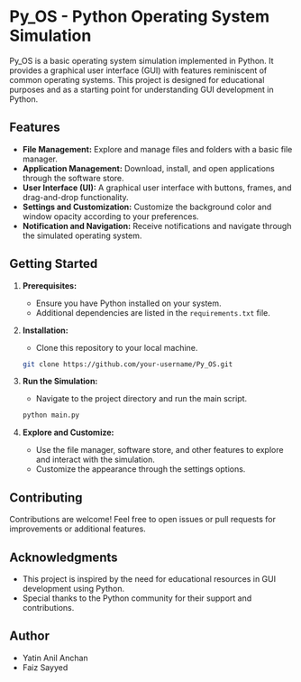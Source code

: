 # Py_OS - Python Operating System Simulation

Py_OS is a basic operating system simulation implemented in Python. It provides a graphical user interface (GUI) with features reminiscent of common operating systems. This project is designed for educational purposes and as a starting point for understanding GUI development in Python.

## Features

- **File Management:** Explore and manage files and folders with a basic file manager.
- **Application Management:** Download, install, and open applications through the software store.
- **User Interface (UI):** A graphical user interface with buttons, frames, and drag-and-drop functionality.
- **Settings and Customization:** Customize the background color and window opacity according to your preferences.
- **Notification and Navigation:** Receive notifications and navigate through the simulated operating system.

## Getting Started

1. **Prerequisites:**
   - Ensure you have Python installed on your system.
   - Additional dependencies are listed in the `requirements.txt` file.

2. **Installation:**
   - Clone this repository to your local machine.

   ```bash
   git clone https://github.com/your-username/Py_OS.git

3. **Run the Simulation:**
   - Navigate to the project directory and run the main script.

   ```bash
   python main.py

4. **Explore and Customize:**
   - Use the file manager, software store, and other features to explore and interact with the simulation.
   - Customize the appearance through the settings options.
  
     
## Contributing
Contributions are welcome! Feel free to open issues or pull requests for improvements or additional features.


## Acknowledgments
- This project is inspired by the need for educational resources in GUI development using Python.
- Special thanks to the Python community for their support and contributions.


## Author
- Yatin Anil Anchan
- Faiz Sayyed   


